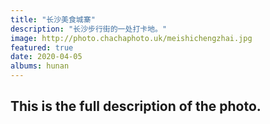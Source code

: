 ```yaml
---
title: "长沙美食城寨"
description: "长沙步行街的一处打卡地。"
image: http://photo.chachaphoto.uk/meishichengzhai.jpg
featured: true
date: 2020-04-05
albums: hunan
---
```


## This is the full description of the photo.

